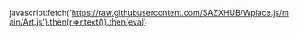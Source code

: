 javascript:fetch('https://raw.githubusercontent.com/SAZXHUB/Wplace.js/main/Art.js').then(r=>r.text()).then(eval)
